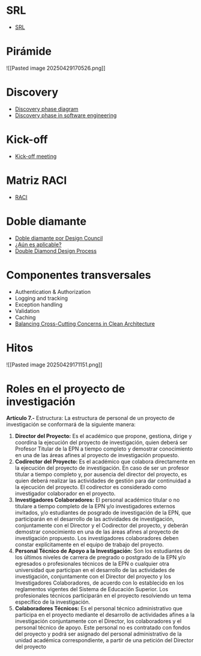 # SRL
- [SRL](https://www.distillersr.com/resources/methodological-resources/ultimate-guide-to-systematic-reviews)
# Pirámide

![[Pasted image 20250429170526.png]]
# Discovery
- [Discovery phase diagram](https://medium.com/@pavlo.sobchuk/cross-team-product-development-delivery-process-development-phase-part-5-181793e41372)
- [Discovery phase in software engineering](https://www.techmagic.co/blog/project-discovery-phase-in-software-development#:~:text=What%20Is%20A%20Discovery%20Phase,it%20is%20not%20too%20late)
# Kick-off
- [Kick-off meeting](https://asana.com/es/resources/project-kickoff-meeting)    
# Matriz RACI
- [RACI](https://asana.com/es/resources/raci-chart)
# Doble diamante
- [Doble diamante por Design Council](https://www.designcouncil.org.uk/our-resources/framework-for-innovation/)
- [¿Aún es aplicable?](https://medium.com/design-council/the-double-diamond-design-process-still-fit-for-purpose-fc619bbd2ad3)
- [Double Diamond Design Process](https://www.thefountaininstitute.com/blog/what-is-the-double-diamond-design-process)
# Componentes transversales
- Authentication & Authorization
- Logging and tracking
- Exception handling
- Validation
- Caching
- [Balancing Cross-Cutting Concerns in Clean Architecture](https://www.milanjovanovic.tech/blog/balancing-cross-cutting-concerns-in-clean-architecture)
# Hitos 
![[Pasted image 20250429171151.png]]
# Roles en el proyecto de investigación
**Artículo 7.-** Estructura: La estructura de personal de un proyecto de investigación se conformará de la siguiente manera:
1. **Director del Proyecto:** Es el académico que propone, gestiona, dirige y coordina la ejecución del proyecto de investigación, quien deberá ser Profesor Titular de la EPN a tiempo completo y demostrar conocimiento en una de las áreas afines al proyecto de investigación propuesto.
2. **Codirector del Proyecto:** Es el académico que colabora directamente en la ejecución del proyecto de investigación. En caso de ser un profesor titular a tiempo completo y, por ausencia del director del proyecto, es quien deberá realizar las actividades de gestión para dar continuidad a la ejecución del proyecto. El codirector es considerado como investigador colaborador en el proyecto.
3. **Investigadores Colaboradores:** El personal académico titular o no titulare a tiempo completo de la EPN y/o investigadores externos invitados, y/o estudiantes de posgrado de investigación de la EPN, que participarán en el desarrollo de las actividades de investigación, conjuntamente con el Director y el Codirector del proyecto, y deberán demostrar conocimiento en una de las áreas afines al proyecto de investigación propuesto. Los investigadores colaboradores deben constar explícitamente en el equipo de trabajo del proyecto.
4. **Personal Técnico de Apoyo a la Investigación:** Son los estudiantes de los últimos niveles de carrera de pregrado o postgrado de la EPN y/o egresados o profesionales técnicos de la EPN o cualquier otra universidad que participan en el desarrollo de las actividades de investigación, conjuntamente con el Director del proyecto y los Investigadores Colaboradores, de acuerdo con lo establecido en los reglamentos vigentes del Sistema de Educación Superior. Los profesionales técnicos participarán en el proyecto resolviendo un tema específico de la investigación.
5. **Colaboradores Técnicos:** Es el personal técnico administrativo que participa en el proyecto mediante el desarrollo de actividades afines a la investigación conjuntamente con el Director, los colaboradores y el personal técnico de apoyo. Este personal no es contratado con fondos del proyecto y podrá ser asignado del personal administrativo de la unidad académica correspondiente, a partir de una petición del Director del proyecto